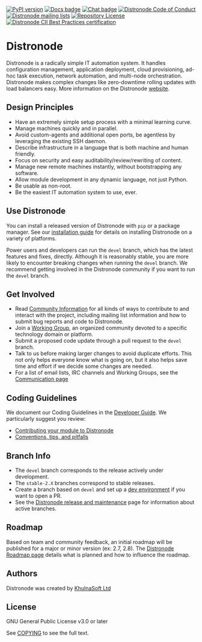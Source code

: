 [![PyPI version](https://img.shields.io/pypi/v/distronode-core.svg)](https://pypi.org/project/distronode-core)
[![Docs badge](https://img.shields.io/badge/docs-latest-brightgreen.svg)](https://distronode.khulnasoft.com/docs/distronode/latest/)
[![Chat badge](https://img.shields.io/badge/chat-IRC-brightgreen.svg)](https://distronode.khulnasoft.com/docs/distronode/latest/community/communication.html)
[![Distronode Code of Conduct](https://img.shields.io/badge/code%20of%20conduct-Distronode-silver.svg)](https://distronode.khulnasoft.com/docs/distronode/latest/community/code_of_conduct.html)
[![Distronode mailing lists](https://img.shields.io/badge/mailing%20lists-Distronode-orange.svg)](https://distronode.khulnasoft.com/docs/distronode/latest/community/communication.html#mailing-list-information)
[![Repository License](https://img.shields.io/badge/license-GPL%20v3.0-brightgreen.svg)](COPYING)
[![Distronode CII Best Practices certification](https://bestpractices.coreinfrastructure.org/projects/2372/badge)](https://bestpractices.coreinfrastructure.org/projects/2372)

# Distronode

Distronode is a radically simple IT automation system. It handles
configuration management, application deployment, cloud provisioning,
ad-hoc task execution, network automation, and multi-node orchestration. Distronode makes complex
changes like zero-downtime rolling updates with load balancers easy. More information on the Distronode [website](https://distronode.khulnasoft.com/).

## Design Principles

* Have an extremely simple setup process with a minimal learning curve.
* Manage machines quickly and in parallel.
* Avoid custom-agents and additional open ports, be agentless by
  leveraging the existing SSH daemon.
* Describe infrastructure in a language that is both machine and human
  friendly.
* Focus on security and easy auditability/review/rewriting of content.
* Manage new remote machines instantly, without bootstrapping any
  software.
* Allow module development in any dynamic language, not just Python.
* Be usable as non-root.
* Be the easiest IT automation system to use, ever.

## Use Distronode

You can install a released version of Distronode with `pip` or a package manager. See our
[installation guide](https://distronode.khulnasoft.com/docs/distronode/latest/installation_guide/intro_installation.html) for details on installing Distronode
on a variety of platforms.

Power users and developers can run the `devel` branch, which has the latest
features and fixes, directly. Although it is reasonably stable, you are more likely to encounter
breaking changes when running the `devel` branch. We recommend getting involved
in the Distronode community if you want to run the `devel` branch.

## Get Involved

* Read [Community Information](https://distronode.khulnasoft.com/docs/distronode/latest/community) for all
  kinds of ways to contribute to and interact with the project,
  including mailing list information and how to submit bug reports and
  code to Distronode.
* Join a [Working Group](https://github.com/distronode/community/wiki),
  an organized community devoted to a specific technology domain or platform.
* Submit a proposed code update through a pull request to the `devel` branch.
* Talk to us before making larger changes
  to avoid duplicate efforts. This not only helps everyone
  know what is going on, but it also helps save time and effort if we decide
  some changes are needed.
* For a list of email lists, IRC channels and Working Groups, see the
  [Communication page](https://distronode.khulnasoft.com/docs/distronode/latest/community/communication.html)

## Coding Guidelines

We document our Coding Guidelines in the [Developer Guide](https://distronode.khulnasoft.com/docs/distronode/devel/dev_guide/). We particularly suggest you review:

* [Contributing your module to Distronode](https://distronode.khulnasoft.com/docs/distronode/devel/dev_guide/developing_modules_checklist.html)
* [Conventions, tips, and pitfalls](https://distronode.khulnasoft.com/docs/distronode/devel/dev_guide/developing_modules_best_practices.html)

## Branch Info

* The `devel` branch corresponds to the release actively under development.
* The `stable-2.X` branches correspond to stable releases.
* Create a branch based on `devel` and set up a [dev environment](https://distronode.khulnasoft.com/docs/distronode/latest/dev_guide/developing_modules_general.html#common-environment-setup) if you want to open a PR.
* See the [Distronode release and maintenance](https://distronode.khulnasoft.com/docs/distronode/devel/reference_appendices/release_and_maintenance.html) page for information about active branches.

## Roadmap

Based on team and community feedback, an initial roadmap will be published for a major or minor version (ex: 2.7, 2.8).
The [Distronode Roadmap page](https://distronode.khulnasoft.com/docs/distronode/devel/roadmap/) details what is planned and how to influence the roadmap.

## Authors

Distronode was created by [KhulnaSoft Ltd](https://github.com/khulnasoft)


## License

GNU General Public License v3.0 or later

See [COPYING](COPYING) to see the full text.
